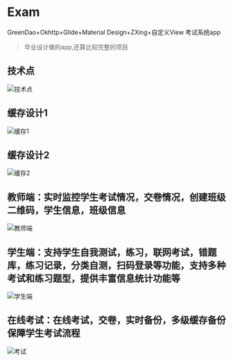 # Exam
GreenDao+Okhttp+Glide+Material Design+ZXing+自定义View 考试系统app
>毕业设计做的app,还算比较完整的项目
## 技术点
![技术点](https://github.com/sdfdzx/Exam/blob/master/key.png)
## 缓存设计1
![缓存1](https://github.com/sdfdzx/Exam/blob/master/cache1.png)
## 缓存设计2
![缓存2](https://github.com/sdfdzx/Exam/blob/master/cache2.png)
## 教师端：实时监控学生考试情况，交卷情况，创建班级二维码，学生信息，班级信息
![教师端](https://github.com/sdfdzx/Exam/blob/master/pic.png)
## 学生端：支持学生自我测试，练习，联网考试，错题库，练习记录，分类自测，扫码登录等功能，支持多种考试和练习题型，提供丰富信息统计功能等
![学生端](https://github.com/sdfdzx/Exam/blob/master/pic2.png)
## 在线考试：在线考试，交卷，实时备份，多级缓存备份保障学生考试流程
![考试](https://github.com/sdfdzx/Exam/blob/master/pic3.png)
